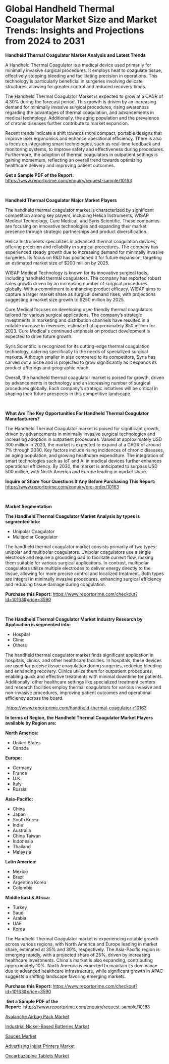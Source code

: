 <p><h1>Global Handheld Thermal Coagulator Market Size and Market Trends: Insights and Projections from 2024 to 2031</h1></p><p><strong>Handheld Thermal Coagulator Market Analysis and Latest Trends</strong></p>
<p><p>A Handheld Thermal Coagulator is a medical device used primarily for minimally invasive surgical procedures. It employs heat to coagulate tissue, effectively stopping bleeding and facilitating precision in operations. This technology is particularly beneficial in surgeries involving delicate structures, allowing for greater control and reduced recovery times.</p><p>The Handheld Thermal Coagulator Market is expected to grow at a CAGR of 4.30% during the forecast period. This growth is driven by an increasing demand for minimally invasive surgical procedures, rising awareness regarding the advantages of thermal coagulation, and advancements in medical technology. Additionally, the aging population and the prevalence of chronic diseases further contribute to market expansion.</p><p>Recent trends indicate a shift towards more compact, portable designs that improve user ergonomics and enhance operational efficiency. There is also a focus on integrating smart technologies, such as real-time feedback and monitoring systems, to improve safety and effectiveness during procedures. Furthermore, the adoption of thermal coagulators in outpatient settings is gaining momentum, reflecting an overall trend towards optimizing healthcare delivery and improving patient outcomes.</p></p>
<p><strong>Get a Sample PDF of the Report:&nbsp;</strong> <a href="https://www.reportprime.com/enquiry/request-sample/10163">https://www.reportprime.com/enquiry/request-sample/10163</a></p>
<p>&nbsp;</p>
<p><strong>Handheld Thermal Coagulator Major Market Players</strong></p>
<p><p>The handheld thermal coagulator market is characterized by significant competition among key players, including Helica Instruments, WISAP Medical Technology, Cure Medical, and Syris Scientific. These companies are focusing on innovative technologies and expanding their market presence through strategic partnerships and product diversification.</p><p>Helica Instruments specializes in advanced thermal coagulation devices, offering precision and reliability in surgical procedures. The company has experienced steady growth due to increasing demand for minimally invasive surgeries. Its focus on R&D has positioned it for future expansion, targeting an estimated market size of $200 million by 2025.</p><p>WISAP Medical Technology is known for its innovative surgical tools, including handheld thermal coagulators. The company has reported robust sales growth driven by an increasing number of surgical procedures globally. With a commitment to enhancing product efficacy, WISAP aims to capture a larger market share as surgical demand rises, with projections suggesting a market size growth to $250 million by 2025.</p><p>Cure Medical focuses on developing user-friendly thermal coagulators tailored for various surgical applications. The company’s strategic investments in marketing and distribution channels have resulted in a notable increase in revenues, estimated at approximately $50 million for 2023. Cure Medical's continued emphasis on product development is expected to drive future growth.</p><p>Syris Scientific is recognized for its cutting-edge thermal coagulation technology, catering specifically to the needs of specialized surgical markets. Although smaller in size compared to its competitors, Syris has carved out a niche and is projected to grow significantly as it expands its product offerings and geographic reach.</p><p>Overall, the handheld thermal coagulator market is poised for growth, driven by advancements in technology and an increasing number of surgical procedures globally. Each company’s strategic initiatives will be critical in shaping their future prospects in this competitive landscape.</p></p>
<p>&nbsp;</p>
<p><strong>What Are The Key Opportunities For Handheld Thermal Coagulator Manufacturers?</strong></p>
<p><p>The Handheld Thermal Coagulator market is poised for significant growth, driven by advancements in minimally invasive surgical technologies and increasing adoption in outpatient procedures. Valued at approximately USD 300 million in 2023, the market is expected to expand at a CAGR of around 7% through 2030. Key factors include rising incidences of chronic diseases, an aging population, and growing healthcare expenditure. The integration of smart technologies such as IoT and AI in medical devices further enhances operational efficiency. By 2030, the market is anticipated to surpass USD 500 million, with North America and Europe leading in market share.</p></p>
<p><strong>Inquire or Share Your Questions If Any Before Purchasing This Report:</strong> <a href="https://www.reportprime.com/enquiry/pre-order/10163">https://www.reportprime.com/enquiry/pre-order/10163</a></p>
<p>&nbsp;</p>
<p><strong>Market Segmentation</strong></p>
<p><strong>The Handheld Thermal Coagulator Market Analysis by types is segmented into:</strong></p>
<p><ul><li>Unipolar Coagulator</li><li>Multipolar Coagulator</li></ul></p>
<p><p>The handheld thermal coagulator market consists primarily of two types: unipolar and multipolar coagulators. Unipolar coagulators use a single electrode and require a grounding pad to facilitate current flow, making them suitable for various surgical applications. In contrast, multipolar coagulators utilize multiple electrodes to deliver energy directly to the tissue, allowing for more precise control and localized treatment. Both types are integral in minimally invasive procedures, enhancing surgical efficiency and reducing tissue damage during coagulation.</p></p>
<p><strong>Purchase this Report:&nbsp;</strong><a href="https://www.reportprime.com/checkout?id=10163&price=3590">https://www.reportprime.com/checkout?id=10163&price=3590</a></p>
<p>&nbsp;</p>
<p><strong>The Handheld Thermal Coagulator Market Industry Research by Application is segmented into:</strong></p>
<p><ul><li>Hospital</li><li>Clinic</li><li>Others</li></ul></p>
<p><p>The handheld thermal coagulator market finds significant application in hospitals, clinics, and other healthcare facilities. In hospitals, these devices are used for precise tissue coagulation during surgeries, reducing bleeding and enhancing recovery. Clinics utilize them for outpatient procedures, enabling quick and effective treatments with minimal downtime for patients. Additionally, other healthcare settings like specialized treatment centers and research facilities employ thermal coagulators for various invasive and non-invasive procedures, improving patient outcomes and operational efficiency across the board.</p></p>
<p><a href="https://www.reportprime.com/handheld-thermal-coagulator-r10163">&nbsp;https://www.reportprime.com/handheld-thermal-coagulator-r10163</a></p>
<p><strong>In terms of Region, the Handheld Thermal Coagulator Market Players available by Region are:</strong></p>
<p>
    <p> <strong> North America: </strong>
        <ul>
            <li>United States</li>
            <li>Canada</li>
        </ul>
        </p> 
    <p> <strong> Europe: </strong>
        <ul>
            <li>Germany</li>
            <li>France</li>
            <li>U.K.</li>
            <li>Italy</li>
            <li>Russia</li>
        </ul>
        </p> 
    <p> <strong> Asia-Pacific: </strong>
        <ul>
            <li>China</li>
            <li>Japan</li>
            <li>South Korea</li>
            <li>India</li>
            <li>Australia</li>
            <li>China Taiwan</li>
            <li>Indonesia</li>
            <li>Thailand</li>
            <li>Malaysia</li>
        </ul>
        </p> 
    <p> <strong> Latin America: </strong>
        <ul>
            <li>Mexico</li>
            <li>Brazil</li>
            <li>Argentina Korea</li>
            <li>Colombia</li>
        </ul>
        </p> 
    <p> <strong> Middle East & Africa: </strong>
        <ul>
            <li>Turkey</li>
            <li>Saudi</li>
            <li>Arabia</li>
            <li>UAE</li>
            <li>Korea</li>
        </ul>
    </p>
    </p>
<p><p>The Handheld Thermal Coagulator market is experiencing notable growth across various regions, with North America and Europe leading in market share, estimated at 35% and 30%, respectively. The Asia-Pacific region is emerging rapidly, with a projected share of 25%, driven by increasing healthcare investments. China's market is also expanding, contributing approximately 10%. North America is expected to maintain its dominance due to advanced healthcare infrastructure, while significant growth in APAC suggests a shifting landscape favoring emerging markets.</p></p>
<p><strong>Purchase this Report: </strong><a href="https://www.reportprime.com/checkout?id=10163&price=3590">https://www.reportprime.com/checkout?id=10163&price=3590</a></p>
<p>&nbsp;<strong>Get a Sample PDF of the Report:&nbsp;&nbsp;</strong><a href="https://www.reportprime.com/enquiry/request-sample/10163">https://www.reportprime.com/enquiry/request-sample/10163</a></p>
<p><strong></strong></p>
<p><p><a href="https://www.linkedin.com/pulse/avalanche-airbag-pack-market-share-size-trends-industry-analysis-raekc?trackingId=lzHk3xw6SJ%2BaC56FUggAxA%3D%3D">Avalanche Airbag Pack Market</a></p><p><a href="https://issuu.com/reportprime-2/docs/industrial-nickel-based-batteries-m_a76f3a2e87d184">Industrial Nickel-Based Batteries Market</a></p><p><a href="https://www.linkedin.com/pulse/global-sauces-market-focus-product-type-table-saucesdipscooking-snfme?trackingId=0gy57wmSRfeMCmFp%2F4xicQ%3D%3D">Sauces Market</a></p><p><a href="https://medium.com/@kaceyrath_40350/the-advertising-inkjet-printers-market-report-analyzes-important-operational-and-performance-data-f725d8a13d05">Advertising Inkjet Printers Market</a></p><p><a href="https://medium.com/@kaceyrath_40350/the-oxcarbazepine-tablets-market-decisions-are-mostly-driven-by-resource-optimization-and-aeb01b405cf4">Oxcarbazepine Tablets Market</a></p></p>